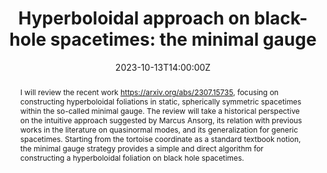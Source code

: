 ---
title: 'Hyperboloidal approach on black-hole spacetimes: the minimal gauge'
abstract: I will review the recent work https://arxiv.org/abs/2307.15735, focusing on constructing hyperboloidal foliations in static, spherically symmetric spacetimes within the so-called minimal gauge. The review will take a historical perspective on the intuitive approach suggested by Marcus Ansorg, its relation with previous works in the literature on quasinormal modes, and its generalization for generic spacetimes. Starting from the tortoise coordinate as a standard textbook notion, the minimal gauge strategy provides a simple and direct algorithm for constructing a hyperboloidal foliation on black hole spacetimes.
summary: October 2023 Virtual Infinity Seminar by Rodrigo Panosso Macedo (Niels Bohr Institute)

event_url: https://hyperboloid.al/event/23-10-13-panosso-macedo/

location: Online

date: '2023-10-13T14:00:00Z'
# date_end: '2023-10-13T15:00:00Z'
all_day: false

# Schedule page publish date (NOT talk date).
publishDate: '2023-09-01T00:00:00Z'

authors: [panosso-macedo]
tags: [virtual infinity seminar]

# Is this a featured talk? (true/false)
featured: true

image:  
  caption: Penrose diagram
  focal_point: center

url_code: ''
url_pdf: ''
url_slides: '/uploads/seminar-slides/23-10-13-panosso-macedo.pdf'
url_video: 'https://www.youtube.com/watch?v=l_IU88GX_ok'

# Markdown Slides (optional).
#   Associate this talk with Markdown slides.
#   Simply enter your slide deck's filename without extension.
#   E.g. `slides = "example-slides"` references `content/slides/example-slides.md`.
#   Otherwise, set `slides = ""`.
slides:

# Projects (optional).
#   Associate this post with one or more of your projects.
#   Simply enter your project's folder or file name without extension.
#   E.g. `projects = ["internal-project"]` references `content/project/deep-learning/index.md`.
#   Otherwise, set `projects = []`.
projects:

design: 
---